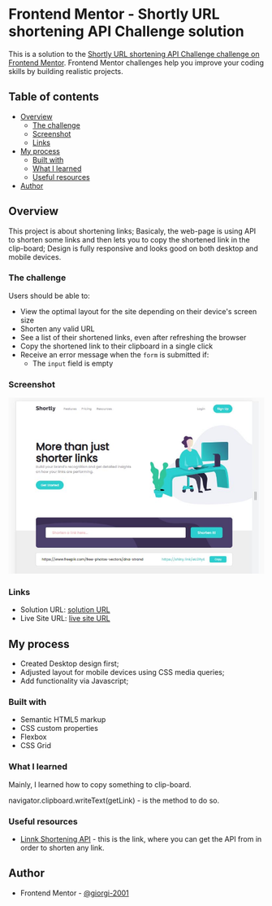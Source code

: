# Frontend Mentor - Shortly URL shortening API Challenge solution

This is a solution to the [Shortly URL shortening API Challenge challenge on Frontend Mentor](https://www.frontendmentor.io/challenges/url-shortening-api-landing-page-2ce3ob-G). Frontend Mentor challenges help you improve your coding skills by building realistic projects. 

## Table of contents

- [Overview](#overview)
  - [The challenge](#the-challenge)
  - [Screenshot](#screenshot)
  - [Links](#links)
- [My process](#my-process)
  - [Built with](#built-with)
  - [What I learned](#what-i-learned)
  - [Useful resources](#useful-resources)
- [Author](#author)


## Overview

This project is about shortening links;
Basicaly, the web-page is using API to shorten some links and then
lets you to copy the shortened link in the clip-board;
Design is fully responsive and looks good on both desktop and mobile devices.

### The challenge

Users should be able to:

- View the optimal layout for the site depending on their device's screen size
- Shorten any valid URL
- See a list of their shortened links, even after refreshing the browser
- Copy the shortened link to their clipboard in a single click
- Receive an error message when the `form` is submitted if:
  - The `input` field is empty

### Screenshot

![](./screenshot.jpg)


### Links

- Solution URL: [solution URL](https://your-solution-url.com)
- Live Site URL: [live site URL](https://your-live-site-url.com)

## My process

- Created Desktop design first;
- Adjusted layout for mobile devices using CSS media queries;
- Add functionality via Javascript;

### Built with

- Semantic HTML5 markup
- CSS custom properties
- Flexbox
- CSS Grid


### What I learned

Mainly, I learned how to copy something to clip-board.


navigator.clipboard.writeText(getLink) - is the method to do so.

### Useful resources

- [Linnk Shortening API](https://app.shrtco.de/) - this is the link, where you can get the API from in order to shorten any link.

## Author

- Frontend Mentor - [@giorgi-2001](https://www.frontendmentor.io/profile/yourusername)

